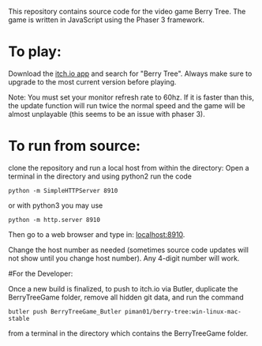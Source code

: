 This repository contains source code for the video game Berry Tree. The game is written in JavaScript using the Phaser 3 framework.

# To play:

Download the [itch.io app](https://itch.io/app) and search for "Berry Tree". Always make sure to upgrade to the most current version before playing.

Note: You must set your monitor refresh rate to 60hz. If it is faster than this, the update function will run twice the normal speed and the game will be almost unplayable (this seems to be an issue with phaser 3).

# To run from source:

clone the repository and run a local host from within the directory:
Open a terminal in the directory and using python2 run the code

```console
python -m SimpleHTTPServer 8910
```

or with python3 you may use

```console
python -m http.server 8910
```

Then go to a web browser and type in: [localhost:8910](http://localhost:8036/).

Change the host number as needed (sometimes source code updates will not show until you change host number). Any 4-digit number will work.

#For the Developer:

Once a new build is finalized, to push to itch.io via Butler, duplicate the BerryTreeGame folder, remove all hidden git data, and run the command

```console
butler push BerryTreeGame_Butler piman01/berry-tree:win-linux-mac-stable
```

from a terminal in the directory which contains the BerryTreeGame folder.
